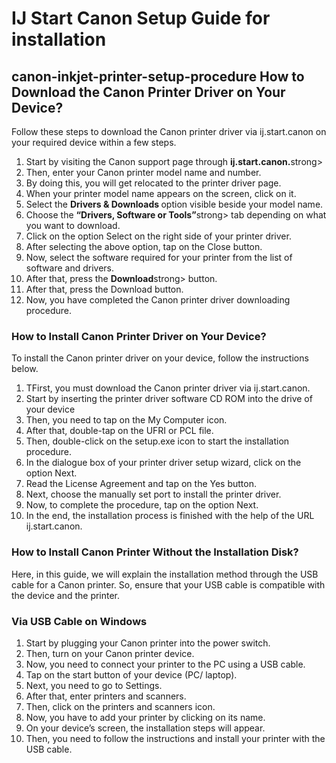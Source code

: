 
<html lang="en-US">
  <head>
    <meta charset="UTF-8">
    <meta http-equiv="X-UA-Compatible" content="IE=edge">
    <meta name="viewport" content="width=device-width, initial-scale=1"><h1>IJ Start Canon Setup Guide for installation</h1>
    <!-- Begin Jekyll SEO tag v2.8.0 -->
<meta property="og:title" content="ij.start.canon" />
<meta name="msvalidate.01" content="0F2E2C0DA6A45F60787BCC6A15C9ABB7" />
<h2>canon-inkjet-printer-setup-procedure How to Download the Canon Printer Driver on Your Device?</h2>

<p>Follow these steps to download the Canon printer driver via ij.start.canon on your required device within a few steps. </p>

<ol>
  <li>Start by visiting the Canon support page through <strong>ij.start.canon.</strong>strong> </li>
  <li>Then, enter your Canon printer model name and number.</li>
  <li>By doing this, you will get relocated to the printer driver page.</li>
  <li> When your printer model name appears on the screen, click on it. </li>
  <li> Select the <strong>Drivers & Downloads </strong>option visible beside your model name. </li>
  <li> Choose the <strong>“Drivers, Software or Tools”</strong>strong> tab depending on what you want to download.</li>
  <li> Click on the option Select on the right side of your printer driver. </li>
  <li> After selecting the above option, tap on the Close button. </li>
  <li> Now, select the software required for your printer from the list of software and drivers.</li>
  <li>After that, press the <strong>Download</strong>strong> button. </li>
  <li> After that, press the Download button. </li>
  <li>Now, you have completed the Canon printer driver downloading procedure.</li>

</ol>

<h3 id="hardware-setup--ijstartcanon">How to Install Canon Printer Driver on Your Device?</h3>
<p>To install the Canon printer driver on your device, follow the instructions below. </p>
<ol>
  <li>TFirst, you must download the Canon printer driver via ij.start.canon. </li>
  <li>Start by inserting the printer driver software CD ROM into the drive of your device</li>
  <li>Then, you need to tap on the My Computer icon. </li>
  <li>After that, double-tap on the UFRI or PCL file. </li>
  <li>Then, double-click on the setup.exe icon to start the installation procedure.</li>
  <li>In the dialogue box of your printer driver setup wizard, click on the option Next. </li>
  <li>Read the License Agreement and tap on the Yes button. </li>
  <li>Next, choose the manually set port to install the printer driver. </li>
  <li>Now, to complete the procedure, tap on the option Next. </li>
  <li>In the end, the installation process is finished with the help of the URL ij.start.canon. </li>
</ol>

<h3 id="download-the-driver--ijstartcanon">How to Install Canon Printer Without the Installation Disk?</h3>
<p>Here, in this guide, we will explain the installation method through the USB cable for a Canon printer. So, ensure that your USB cable is compatible with the device and the printer. </p>
<h3 id="download-the-driver--ijstartcanon">Via USB Cable on Windows </h3>
<ol>
  <li>Start by plugging your Canon printer into the power switch.</li>
  <li>Then, turn on your Canon printer device. </li>
  <li>Now, you need to connect your printer to the PC using a USB cable. </li>
  <li>Tap on the start button of your device (PC/ laptop).</li>
  <li>Next, you need to go to Settings.</li>
  <li>  After that, enter printers and scanners. </li>
  <li>Then, click on the printers and scanners icon. </li>
  <li>Now, you have to add your printer by clicking on its name. </li>
  <li>On your device’s screen, the installation steps will appear. </li>
  <li>Then, you need to follow the instructions and install your printer with the USB cable.</li>
</ol>
